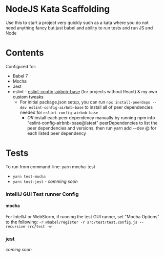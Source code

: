 
# NodeJS Kata Scaffolding
Use this to start a project very quickly such as a kata where you do not
need anything fancy but just babel and ability to run tests and run JS and Node

# Contents
 Configured for:
 - Babel 7
 - Mocha
 - Jest
 - eslint - [eslint-config-airbnb-base](https://github.com/airbnb/javascript/tree/master/packages/eslint-config-airbnb-base) (for projects without React) & my own custom tweaks
   - For initial package.json setup, you can run `npx install-peerdeps --dev eslint-config-airbnb-base` to install all of peer dependencies needed for `eslint-config-airbnb-base`
     - *OR* install each peer dependency manually by running npm info "eslint-config-airbnb-base@latest" peerDependencies to list the peer dependencies and versions, then run yarn add --dev <dependency>@<version> for each listed peer dependency

# Tests

To run from command-line: yarn mocha-test
- `yarn test-mocha`
- `yarn test-jest` - _comming soon_

### IntelliJ GUI Test runner Config

#### mocha
For IntelliJ or WebStorm, if running the test GUI runner, set "Mocha Options" to the following: `-r @babel/register -r src/test/test.config.js --recursive src/test -w`

### jest
_coming soon_
